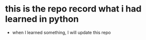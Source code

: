 # this is the repo record what i had learned in python
- when I learned something, I will update this repo

